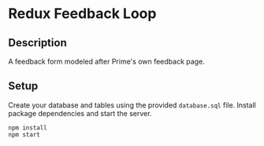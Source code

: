 # Redux Feedback Loop

## Description

A feedback form modeled after Prime's own feedback page. 

## Setup

Create your database and tables using the provided `database.sql` file. Install package dependencies and start the server.

```shell
npm install
npm start
```


